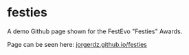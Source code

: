 # festies

A demo Github page shown for the FestEvo "Festies" Awards.

Page can be seen here: [jorgerdz.github.io/festies](http://jorgerdz.github.io/festies/)